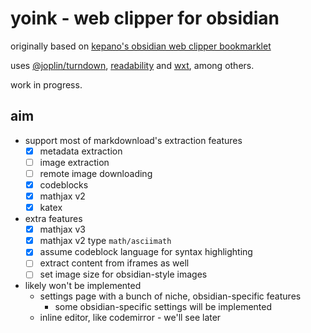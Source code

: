 # yoink - web clipper for obsidian
originally based on [kepano's obsidian web clipper bookmarklet](https://gist.github.com/kepano/90c05f162c37cf730abb8ff027987ca3)  

uses [@joplin/turndown](https://github.com/laurent22/joplin/tree/dev/packages/turndown), [readability](https://github.com/mozilla/readability) and [wxt](https://github.com/wxt-dev/wxt), among others.

work in progress.

## aim
- support most of markdownload's extraction features
  - [x] metadata extraction
  - [ ] image extraction
  - [ ] remote image downloading
  - [x] codeblocks
  - [x] mathjax v2
  - [x] katex
- extra features
  - [x] mathjax v3
  - [x] mathjax v2 type `math/asciimath`
  - [x] assume codeblock language for syntax highlighting
  - [ ] extract content from iframes as well
  - [ ] set image size for obsidian-style images
- likely won't be implemented
  - settings page with a bunch of niche, obsidian-specific features
    - some obsidian-specific settings will be implemented
  - inline editor, like codemirror - we'll see later

